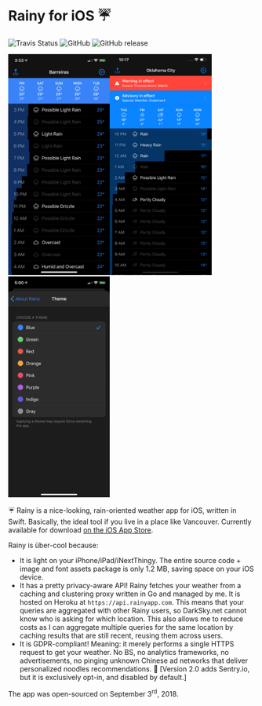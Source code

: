 # Rainy for iOS ☔️
<img src="https://api.travis-ci.org/agottardo/Rainy-Swift.svg?branch=master" alt="Travis Status" /> ![GitHub](https://img.shields.io/github/license/agottardo/Rainy-Swift.svg) ![GitHub release](https://img.shields.io/github/release/agottardo/Rainy-Swift/all.svg)

<img src="Screenshots/HomeScreen.PNG" alt="A screenshot of Rainy" height="450" /><img src="Screenshots/HomeScreenAlerts.png" alt="A screenshot of Rainy" height="450" /><img src="Screenshots/Themes.PNG" alt="A screenshot of Rainy" height="450" />

☔️ Rainy is a nice-looking, rain-oriented weather app for iOS, written in Swift. Basically, the ideal tool if you live in a place like Vancouver. Currently available for download [on the iOS App Store](https://itunes.apple.com/fm/app/rainy-rain-forecasts/id1312152536).

Rainy is über-cool because:

- It is light on your iPhone/iPad/iNextThingy. The entire source code + image and font assets package is only 1.2 MB, saving space on your iOS device.
- It has a pretty privacy-aware API! Rainy fetches your weather from a caching and clustering proxy written in Go and managed by me. It is hosted on Heroku at `https://api.rainyapp.com`. This means that your queries are aggregated with other Rainy users, so DarkSky.net cannot know who is asking for which location. This also allows me to reduce costs as I can aggregate multiple queries for the same location by caching results that are still recent, reusing them across users.
- It is GDPR-compliant! Meaning: it merely performs a single HTTPS request to get your weather. No BS, no analytics frameworks, no advertisements, no pinging unknown Chinese ad networks that deliver personalized noodles recommendations. 🍜 [Version 2.0 adds Sentry.io, but it is exclusively opt-in, and disabled by default.] 

The app was open-sourced on September 3<sup>rd</sup>, 2018.
